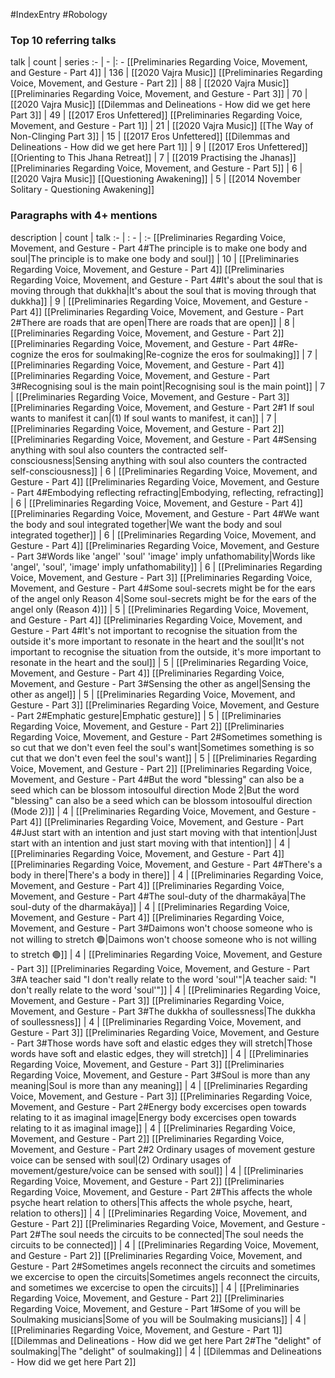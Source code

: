 #IndexEntry #Robology

### Top 10 referring talks
talk | count | series
:- | - |: -
[[Preliminaries Regarding Voice, Movement, and Gesture - Part 4]] | 136 | [[2020 Vajra Music]]
[[Preliminaries Regarding Voice, Movement, and Gesture - Part 2]] | 88 | [[2020 Vajra Music]]
[[Preliminaries Regarding Voice, Movement, and Gesture - Part 3]] | 70 | [[2020 Vajra Music]]
[[Dilemmas and Delineations - How did we get here Part 3]] | 49 | [[2017 Eros Unfettered]]
[[Preliminaries Regarding Voice, Movement, and Gesture - Part 1]] | 21 | [[2020 Vajra Music]]
[[The Way of Non-Clinging Part 3]] | 15 | [[2017 Eros Unfettered]]
[[Dilemmas and Delineations - How did we get here Part 1]] | 9 | [[2017 Eros Unfettered]]
[[Orienting to This Jhana Retreat]] | 7 | [[2019 Practising the Jhanas]]
[[Preliminaries Regarding Voice, Movement, and Gesture - Part 5]] | 6 | [[2020 Vajra Music]]
[[Questioning Awakening]] | 5 | [[2014 November Solitary - Questioning Awakening]]

### Paragraphs with 4+ mentions
description | count | talk
:- | : - | :-
[[Preliminaries Regarding Voice, Movement, and Gesture - Part 4#The principle is to make one body and soul\|The principle is to make one body and soul]] | 10 | [[Preliminaries Regarding Voice, Movement, and Gesture - Part 4]]
[[Preliminaries Regarding Voice, Movement, and Gesture - Part 4#It's about the soul that is moving through that dukkha\|It's about the soul that is moving through that dukkha]] | 9 | [[Preliminaries Regarding Voice, Movement, and Gesture - Part 4]]
[[Preliminaries Regarding Voice, Movement, and Gesture - Part 2#There are roads that are open\|There are roads that are open]] | 8 | [[Preliminaries Regarding Voice, Movement, and Gesture - Part 2]]
[[Preliminaries Regarding Voice, Movement, and Gesture - Part 4#Re-cognize the eros for soulmaking\|Re-cognize the eros for soulmaking]] | 7 | [[Preliminaries Regarding Voice, Movement, and Gesture - Part 4]]
[[Preliminaries Regarding Voice, Movement, and Gesture - Part 3#Recognising soul is the main point\|Recognising soul is the main point]] | 7 | [[Preliminaries Regarding Voice, Movement, and Gesture - Part 3]]
[[Preliminaries Regarding Voice, Movement, and Gesture - Part 2#1 If soul wants to manifest it can\|(1) If soul wants to manifest, it can]] | 7 | [[Preliminaries Regarding Voice, Movement, and Gesture - Part 2]]
[[Preliminaries Regarding Voice, Movement, and Gesture - Part 4#Sensing anything with soul also counters the contracted self-consciousness\|Sensing anything with soul also counters the contracted self-consciousness]] | 6 | [[Preliminaries Regarding Voice, Movement, and Gesture - Part 4]]
[[Preliminaries Regarding Voice, Movement, and Gesture - Part 4#Embodying reflecting refracting\|Embodying, reflecting, refracting]] | 6 | [[Preliminaries Regarding Voice, Movement, and Gesture - Part 4]]
[[Preliminaries Regarding Voice, Movement, and Gesture - Part 4#We want the body and soul integrated together\|We want the body and soul integrated together]] | 6 | [[Preliminaries Regarding Voice, Movement, and Gesture - Part 4]]
[[Preliminaries Regarding Voice, Movement, and Gesture - Part 3#Words like 'angel' 'soul' 'image' imply unfathomability\|Words like 'angel', 'soul', 'image' imply unfathomability]] | 6 | [[Preliminaries Regarding Voice, Movement, and Gesture - Part 3]]
[[Preliminaries Regarding Voice, Movement, and Gesture - Part 4#Some soul-secrets might be for the ears of the angel only Reason 4\|Some soul-secrets might be for the ears of the angel only (Reason 4)]] | 5 | [[Preliminaries Regarding Voice, Movement, and Gesture - Part 4]]
[[Preliminaries Regarding Voice, Movement, and Gesture - Part 4#It's not important to recognise the situation from the outside it's more important to resonate in the heart and the soul\|It's not important to recognise the situation from the outside, it's more important to resonate in the heart and the soul]] | 5 | [[Preliminaries Regarding Voice, Movement, and Gesture - Part 4]]
[[Preliminaries Regarding Voice, Movement, and Gesture - Part 3#Sensing the other as angel\|Sensing the other as angel]] | 5 | [[Preliminaries Regarding Voice, Movement, and Gesture - Part 3]]
[[Preliminaries Regarding Voice, Movement, and Gesture - Part 2#Emphatic gesture\|Emphatic gesture]] | 5 | [[Preliminaries Regarding Voice, Movement, and Gesture - Part 2]]
[[Preliminaries Regarding Voice, Movement, and Gesture - Part 2#Sometimes something is so cut that we don't even feel the soul's want\|Sometimes something is so cut that we don't even feel the soul's want]] | 5 | [[Preliminaries Regarding Voice, Movement, and Gesture - Part 2]]
[[Preliminaries Regarding Voice, Movement, and Gesture - Part 4#But the word "blessing" can also be a seed which can be blossom intosoulful direction Mode 2\|But the word "blessing" can also be a seed which can be blossom intosoulful direction (Mode 2)]] | 4 | [[Preliminaries Regarding Voice, Movement, and Gesture - Part 4]]
[[Preliminaries Regarding Voice, Movement, and Gesture - Part 4#Just start with an intention and just start moving with that intention\|Just start with an intention and just start moving with that intention]] | 4 | [[Preliminaries Regarding Voice, Movement, and Gesture - Part 4]]
[[Preliminaries Regarding Voice, Movement, and Gesture - Part 4#There's a body in there\|There's a body in there]] | 4 | [[Preliminaries Regarding Voice, Movement, and Gesture - Part 4]]
[[Preliminaries Regarding Voice, Movement, and Gesture - Part 4#The soul-duty of the dharmakāya\|The soul-duty of the dharmakāya]] | 4 | [[Preliminaries Regarding Voice, Movement, and Gesture - Part 4]]
[[Preliminaries Regarding Voice, Movement, and Gesture - Part 3#Daimons won't choose someone who is not willing to stretch 🟢\|Daimons won't choose someone who is not willing to stretch 🟢]] | 4 | [[Preliminaries Regarding Voice, Movement, and Gesture - Part 3]]
[[Preliminaries Regarding Voice, Movement, and Gesture - Part 3#A teacher said "I don't really relate to the word 'soul'"\|A teacher said: "I don't really relate to the word 'soul'"]] | 4 | [[Preliminaries Regarding Voice, Movement, and Gesture - Part 3]]
[[Preliminaries Regarding Voice, Movement, and Gesture - Part 3#The dukkha of soullessness\|The dukkha of soullessness]] | 4 | [[Preliminaries Regarding Voice, Movement, and Gesture - Part 3]]
[[Preliminaries Regarding Voice, Movement, and Gesture - Part 3#Those words have soft and elastic edges they will stretch\|Those words have soft and elastic edges, they will stretch]] | 4 | [[Preliminaries Regarding Voice, Movement, and Gesture - Part 3]]
[[Preliminaries Regarding Voice, Movement, and Gesture - Part 3#Soul is more than any meaning\|Soul is more than any meaning]] | 4 | [[Preliminaries Regarding Voice, Movement, and Gesture - Part 3]]
[[Preliminaries Regarding Voice, Movement, and Gesture - Part 2#Energy body excercises open towards relating to it as imaginal image\|Energy body excercises open towards relating to it as imaginal image]] | 4 | [[Preliminaries Regarding Voice, Movement, and Gesture - Part 2]]
[[Preliminaries Regarding Voice, Movement, and Gesture - Part 2#2 Ordinary usages of movement gesture voice can be sensed with soul\|(2) Ordinary usages of movement/gesture/voice can be sensed with soul]] | 4 | [[Preliminaries Regarding Voice, Movement, and Gesture - Part 2]]
[[Preliminaries Regarding Voice, Movement, and Gesture - Part 2#This affects the whole psyche heart relation to others\|This affects the whole psyche, heart, relation to others]] | 4 | [[Preliminaries Regarding Voice, Movement, and Gesture - Part 2]]
[[Preliminaries Regarding Voice, Movement, and Gesture - Part 2#The soul needs the circuits to be connected\|The soul needs the circuits to be connected]] | 4 | [[Preliminaries Regarding Voice, Movement, and Gesture - Part 2]]
[[Preliminaries Regarding Voice, Movement, and Gesture - Part 2#Sometimes angels reconnect the circuits and sometimes we excercise to open the circuits\|Sometimes angels reconnect the circuits, and sometimes we excercise to open the circuits]] | 4 | [[Preliminaries Regarding Voice, Movement, and Gesture - Part 2]]
[[Preliminaries Regarding Voice, Movement, and Gesture - Part 1#Some of you will be Soulmaking musicians\|Some of you will be Soulmaking musicians]] | 4 | [[Preliminaries Regarding Voice, Movement, and Gesture - Part 1]]
[[Dilemmas and Delineations - How did we get here Part 2#The "delight" of soulmaking\|The "delight" of soulmaking]] | 4 | [[Dilemmas and Delineations - How did we get here Part 2]]

